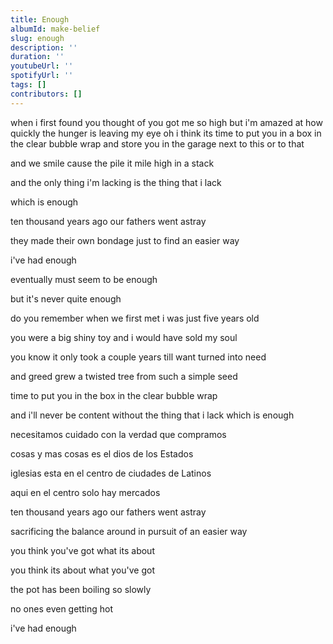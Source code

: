 ```yaml
---
title: Enough
albumId: make-belief
slug: enough
description: ''
duration: ''
youtubeUrl: ''
spotifyUrl: ''
tags: []
contributors: []
---
```


when i first found you thought of you got me so high
but i'm amazed at how quickly the hunger is leaving my eye
oh i think its time to
put you in a box in the clear bubble wrap
and store you in the garage next to this or to that

and we smile cause the pile it mile high in a stack

and the only thing i'm lacking is the thing that i lack 

which is enough



ten thousand years ago our fathers went astray

they made their own bondage just to find an easier way

i've had enough

eventually must seem to be enough

but it's never quite enough



do you remember when we first met i was just five years old

you were a big shiny toy and i would have sold my soul

you know it only took a couple years till want turned into need

and greed grew a twisted tree from such a simple seed

time to put you in the box in the clear bubble wrap

and i'll never be content without the thing that i lack which is enough



necesitamos cuidado con la verdad que compramos

cosas y mas cosas es el dios de los Estados

iglesias esta en el centro de ciudades de Latinos

aqui en el centro solo hay mercados



ten thousand years ago our fathers went astray 

sacrificing the balance around in pursuit of an easier way

you think you've got what its about

you think its about what you've got 

the pot has been boiling so slowly 

no ones even getting hot

i've had enough
